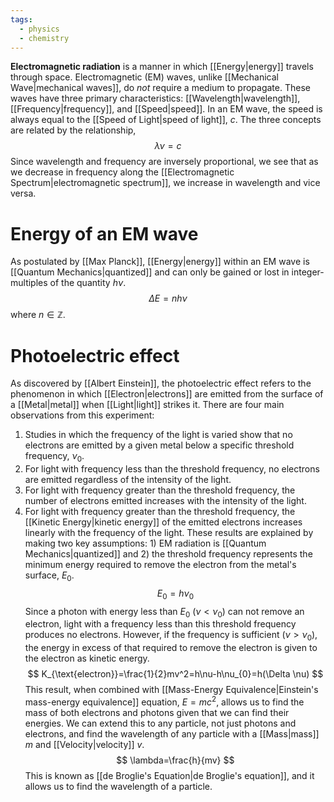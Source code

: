 ```yaml
---
tags:
  - physics
  - chemistry
---
```

**Electromagnetic radiation** is a manner in which [[Energy|energy]] travels through space. Electromagnetic (EM) waves, unlike [[Mechanical Wave|mechanical waves]], do *not* require a medium to propagate. These waves have three primary characteristics: [[Wavelength|wavelength]], [[Frequency|frequency]], and [[Speed|speed]]. In an EM wave, the speed is always equal to the [[Speed of Light|speed of light]], $c$. The three concepts are related by the relationship,
$$
\lambda \nu=c
$$
Since wavelength and frequency are inversely proportional, we see that as we decrease in frequency along the [[Electromagnetic Spectrum|electromagnetic spectrum]], we increase in wavelength and vice versa.
# Energy of an EM wave
As postulated by [[Max Planck]], [[Energy|energy]] within an EM wave is [[Quantum Mechanics|quantized]] and can only be gained or lost in integer-multiples of the quantity $h\nu$.
$$
\Delta E=nh\nu
$$
where $n \in \mathbb{Z}$.
# Photoelectric effect
As discovered by [[Albert Einstein]], the photoelectric effect refers to the phenomenon in which [[Electron|electrons]] are emitted from the surface of a [[Metal|metal]] when [[Light|light]] strikes it. There are four main observations from this experiment:
1. Studies in which the frequency of the light is varied show that no electrons are emitted by a given metal below a specific threshold frequency, $\nu_{0}$.
2. For light with frequency less than the threshold frequency, no electrons are emitted regardless of the intensity of the light.
3. For light with frequency greater than the threshold frequency, the number of electrons emitted increases with the intensity of the light.
4. For light with frequency greater than the threshold frequency, the [[Kinetic Energy|kinetic energy]] of the emitted electrons increases linearly with the frequency of the light.
These results are explained by making two key assumptions: 1) EM radiation is [[Quantum Mechanics|quantized]] and 2) the threshold frequency represents the minimum energy required to remove the electron from the metal's surface, $E_{0}$.
$$
E_{0}=h\nu_{0}
$$
Since a photon with energy less than $E_{0}$ ($\nu<\nu_{0}$) can not remove an electron, light with a frequency less than this threshold frequency produces no electrons. However, if the frequency is sufficient ($\nu>\nu_{0}$), the energy in excess of that required to remove the electron is given to the electron as kinetic energy.
$$
K_{\text{electron}}=\frac{1}{2}mv^2=h\nu-h\nu_{0}=h(\Delta \nu)
$$
This result, when combined with [[Mass-Energy Equivalence|Einstein's mass-energy equivalence]] equation, $E=mc^2$, allows us to find the mass of both electrons and photons given that we can find their energies. We can extend this to any particle, not just photons and electrons, and find the wavelength of any particle with a [[Mass|mass]] $m$ and [[Velocity|velocity]] $v$.
$$
\lambda=\frac{h}{mv}
$$
This is known as [[de Broglie's Equation|de Broglie's equation]], and it allows us to find the wavelength of a particle.